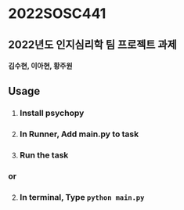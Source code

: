 # 2022SOSC441

## 2022년도 인지심리학 팀 프로젝트 과제

#### 김수현, 이아현, 황주원

## Usage

1. ### Install psychopy
2. ### In Runner, Add main.py to task
3. ### Run the task
### or 

2. ### In terminal, Type `python main.py`